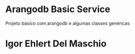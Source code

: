 # Arangodb Basic Service
Projeto básico com arangodb e algumas classes genéricas

# Igor Ehlert Del Maschio

